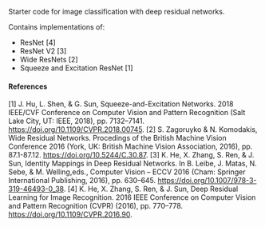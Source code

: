 

Starter code for image classification with deep residual networks.

Contains implementations of:

- ResNet [4]
- ResNet V2 [3]
- Wide ResNets [2]
- Squeeze and Excitation ResNet [1]

#### References

[1] J. Hu, L. Shen, & G. Sun, Squeeze-and-Excitation Networks. 2018 IEEE/CVF Conference on Computer Vision and Pattern Recognition (Salt Lake City, UT: IEEE, 2018), pp. 7132–7141. https://doi.org/10.1109/CVPR.2018.00745.
[2] S. Zagoruyko & N. Komodakis, Wide Residual Networks. Procedings of the British Machine Vision Conference 2016 (York, UK: British Machine Vision Association, 2016), pp. 87.1-87.12. https://doi.org/10.5244/C.30.87.
[3] K. He, X. Zhang, S. Ren, & J. Sun, Identity Mappings in Deep Residual Networks. In B. Leibe, J. Matas, N. Sebe, & M. Welling,eds., Computer Vision – ECCV 2016 (Cham: Springer International Publishing, 2016), pp. 630–645. https://doi.org/10.1007/978-3-319-46493-0_38.
[4] K. He, X. Zhang, S. Ren, & J. Sun, Deep Residual Learning for Image Recognition. 2016 IEEE Conference on Computer Vision and Pattern Recognition (CVPR) (2016), pp. 770–778. https://doi.org/10.1109/CVPR.2016.90.

